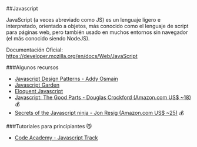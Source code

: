 ##Javascript

JavaScript (a veces abreviado como JS) es un lenguaje ligero e interpretado, orientado a objetos, más conocido como el lenguaje de script para páginas web, pero también usado en muchos entornos sin navegador (el más conocido siendo NodeJS). 

Documentación Oficial: https://developer.mozilla.org/en/docs/Web/JavaScript

###Algunos recursos

* [Javascript Design Patterns - Addy Osmain](http://addyosmani.com/res.../essentialjsdesignpatterns/book/)
* [Javascript Garden](http://bonsaiden.github.io/JavaScript-Garden)
* [Eloquent Javascript](http://eloquentjavascript.net/contents.html)
* [Javascript: The Good Parts - Douglas Crockford (Amazon.com US$ ~18)](http://amzn.com/0596517742) :moneybag: 
* [Secrets of the Javascript ninja - Jon Resig (Amazon.com US$ ~25)](http://amzn.com/193398869X) :moneybag: 

###Tutoriales para principiantes :smirk_cat:
* [Code Academy - Javascript Track](http://www.codecademy.com/tracks/javascript)
